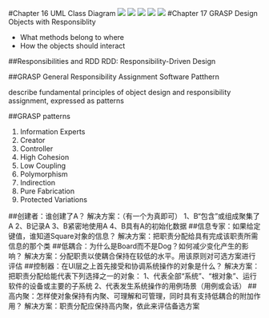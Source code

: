 #Chapter 16 UML Class Diagram
![](http://i.imgur.com/dcsk6Ha.png)
![](http://i.imgur.com/pY3q6bW.png)
![](http://i.imgur.com/mioAqcU.png)
![](http://i.imgur.com/ov8nWXE.png)
![](http://i.imgur.com/QT7jiQb.png)
#Chapter 17 GRASP Design Objects with Responsiblity
- What methods belong to where
- How the objects should interact

##Responsibilities and RDD
RDD: Responsibility-Driven Design

##GRASP
General Responsibility Assignment Software Patthern

describe fundamental principles of object design and responsibility assignment, expressed as patterns

##GRASP patterns
1. Information Experts
2. Creator
3. Controller
4. High Cohesion
5. Low Coupling
6. Polymorphism
7. Indirection
8. Pure Fabrication
9. Protected Variations

##创建者：谁创建了A？
解决方案：（有一个为真即可）
	1、B“包含”或组成聚集了A
	2、B记录A
	3、B紧密地使用A
	4、B具有A的初始化数据
##信息专家：如果给定键值，谁知道Square对象的信息？
解决方案：把职责分配给具有完成该职责所需信息的那个类
##低耦合：为什么是Board而不是Dog？如何减少变化产生的影响？
解决方案：分配职责以使耦合保持在较低的水平。用该原则对可选方案进行评估
##控制器：在UI层之上首先接受和协调系统操作的对象是什么？
解决方案：把职责分配给能代表下列选择之一的对象：
		1、代表全部“系统”、“根对象”、运行软件的设备或主要的子系统
		2、代表发生系统操作的用例场景（用例或会话）
##高内聚：怎样使对象保持有内聚、可理解和可管理，同时具有支持低耦合的附加作用？
解决方案：职责分配应保持高内聚，依此来评估备选方案
